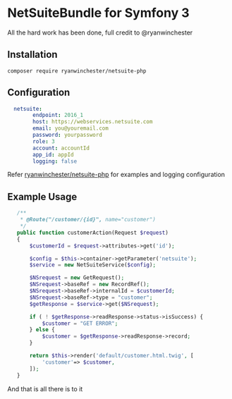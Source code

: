 # NetSuiteBundle for Symfony 3 

All the hard work has been done, full credit to @ryanwinchester

## Installation 
```composer
composer require ryanwinchester/netsuite-php
```
## Configuration 
```yaml
  netsuite:
        endpoint: 2016_1
        host: https://webservices.netsuite.com
        email: you@youremail.com
        password: yourpassword
        role: 3
        account: accountId
        app_id: appId
        logging: false
 ```
 Refer [ryanwinchester/netsuite-php](https://github.com/ryanwinchester/netsuite-php) for examples and logging configuration
 
## Example Usage
 
 ```php
    /**
     * @Route("/customer/{id}", name="customer")
     */
    public function customerAction(Request $request)
    {
        $customerId = $request->attributes->get('id');

        $config = $this->container->getParameter('netsuite');
        $service = new NetSuiteService($config);

        $NSrequest = new GetRequest();
        $NSrequest->baseRef = new RecordRef();
        $NSrequest->baseRef->internalId = $customerId;
        $NSrequest->baseRef->type = "customer";
        $getResponse = $service->get($NSrequest);

        if ( ! $getResponse->readResponse->status->isSuccess) {
            $customer = "GET ERROR";
        } else {
            $customer = $getResponse->readResponse->record;
        }

        return $this->render('default/customer.html.twig', [
            'customer'=> $customer,
        ]);
    }
  ```  
    
 And that is all there is to it 
  

